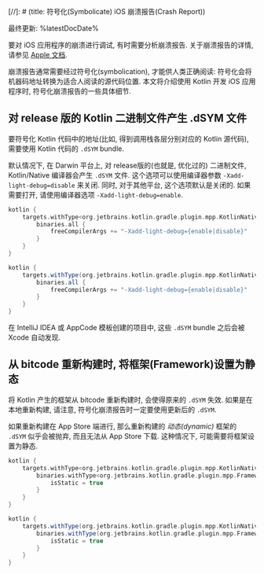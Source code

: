 [//]: # (title: 符号化(Symbolicate) iOS 崩溃报告(Crash Report))

最终更新: %latestDocDate%

要对 iOS 应用程序的崩溃进行调试, 有时需要分析崩溃报告.
关于崩溃报告的详情, 请参见
[Apple 文档](https://developer.apple.com/library/archive/technotes/tn2151/_index.html).

崩溃报告通常需要经过符号化(symbolication), 才能供人类正确阅读:
符号化会将机器码地址转换为适合人阅读的源代码位置.
本文将介绍使用 Kotlin 开发 iOS 应用程序时, 符号化崩溃报告的一些具体细节.

## 对 release 版的 Kotlin 二进制文件产生 .dSYM 文件

要符号化 Kotlin 代码中的地址(比如, 得到调用栈各层分别对应的 Kotlin 源代码),
需要使用 Kotlin 代码的 `.dSYM` bundle.

默认情况下, 在 Darwin 平台上, 对 release版的(也就是, 优化过的) 二进制文件, Kotlin/Native 编译器会产生 `.dSYM` 文件.
这个选项可以使用编译器参数 `-Xadd-light-debug=disable` 来关闭.
同时, 对于其他平台, 这个选项默认是关闭的. 如果需要打开, 请使用编译器选项 `-Xadd-light-debug=enable`.

<tabs group="build-script">
<tab title="Kotlin" group-key="kotlin">

```kotlin
kotlin {
    targets.withType<org.jetbrains.kotlin.gradle.plugin.mpp.KotlinNativeTarget> {
        binaries.all {
            freeCompilerArgs += "-Xadd-light-debug={enable|disable}"
        }
    }
}
```

</tab>
<tab title="Groovy" group-key="groovy">

```groovy
kotlin {
    targets.withType(org.jetbrains.kotlin.gradle.plugin.mpp.KotlinNativeTarget) {
        binaries.all {
            freeCompilerArgs += "-Xadd-light-debug={enable|disable}"
        }
    }
}
```

</tab>
</tabs>

在 IntelliJ IDEA 或 AppCode 模板创建的项目中,
这些 `.dSYM` bundle 之后会被 Xcode 自动发现.

## 从 bitcode 重新构建时, 将框架(Framework)设置为静态

将 Kotlin 产生的框架从 bitcode 重新构建时, 会使得原来的 `.dSYM` 失效.
如果是在本地重新构建, 请注意, 符号化崩溃报告时一定要使用更新后的 `.dSYM`.

如果重新构建在 App Store 端进行, 那么重新构建的 *动态(dynamic)* 框架的 `.dSYM` 似乎会被抛弃,
而且无法从 App Store 下载.
这种情况下, 可能需要将框架设置为静态.

<tabs group="build-script">
<tab title="Kotlin" group-key="kotlin">

```kotlin
kotlin {
    targets.withType<org.jetbrains.kotlin.gradle.plugin.mpp.KotlinNativeTarget> {
        binaries.withType<org.jetbrains.kotlin.gradle.plugin.mpp.Framework> {
            isStatic = true
        }
    }
}
```

</tab>
<tab title="Groovy" group-key="groovy">

```groovy
kotlin {
    targets.withType(org.jetbrains.kotlin.gradle.plugin.mpp.KotlinNativeTarget) {
        binaries.withType(org.jetbrains.kotlin.gradle.plugin.mpp.Framework) {
            isStatic = true
        }
    }
}
```

</tab>
</tabs>

